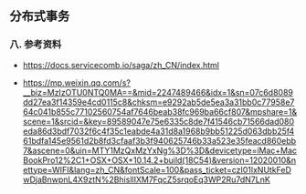 ## 分布式事务









### 八. 参考资料

- https://docs.servicecomb.io/saga/zh_CN/index.html

- https://mp.weixin.qq.com/s?__biz=MzIzOTU0NTQ0MA==&mid=2247489466&idx=1&sn=07c6d8089dd27ea3f14359e4cd0115c8&chksm=e9292ab5de5ea3a31bb0c77958e764c041b855c77102560754af7646beab38fc969ba66cf807&mpshare=1&scene=1&srcid=&key=89589047e75e6335c8de7f41546cb71566dad080eda86d3bdf7032f6c4f35c1eabde4a31d8a1968b9bb51225d063dbb25f461bdfa145e9561d2b8fd3cfaaf3b3f940625746b33a523e35feacd860ebb7&ascene=0&uin=MTY1MzQxMzYxNg%3D%3D&devicetype=iMac+MacBookPro12%2C1+OSX+OSX+10.14.2+build(18C54)&version=12020010&nettype=WIFI&lang=zh_CN&fontScale=100&pass_ticket=czI01lxNUtkFeDwDjaBnwpnL4X9ztN%2BhisllIXM7FqcZ5srqoEq3WP2Ru7dN7LnK